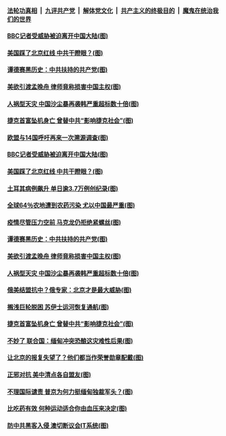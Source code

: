 

####  [法轮功真相](../../../../basic/blob/master/README.md?t=04010631) &nbsp;|&nbsp; [九评共产党](../../../../9ping.md/blob/master/README.md?t=04010631) &nbsp;|&nbsp; [解体党文化](../../../../jtdwh.md/blob/master/README.md?t=04010631)  &nbsp;|&nbsp; [共产主义的终极目的](../../../../gczydzjmd.md/blob/master/README.md?t=04010631) &nbsp;|&nbsp; [魔鬼在统治我们的世界](../../../../mgztzwmdsj.md/blob/master/README.md?t=04010631) 

#### [BBC记者受威胁被迫离开中国大陆(图)](../pages/p9/967329.md?t=04010631) 

#### [美国踩了北京红线 中共干瞪眼？(图)](../pages/p9/967214.md?t=04010631) 

#### [谭德赛黑历史：中共扶持的共产党(图)](../pages/p9/967236.md?t=04010631) 

#### [美欲引渡孟晚舟 律师竟称损害中国主权(图)](../pages/p9/967224.md?t=04010631) 

#### [人祸型天灾 中国沙尘暴再袭韩严重超标数十倍(图)](../pages/p9/967208.md?t=04010631) 

#### [捷克首富坠机身亡 曾替中共“影响捷克社会”(图)](../pages/p9/967159.md?t=04010631) 

#### [欧盟与14国呼吁再来一次溯源调查(图)](../pages/p9/967352.md?t=04010631) 

#### [BBC记者受威胁被迫离开中国大陆(图)](../pages/p9/967329.md?t=04010631) 



#### [美国踩了北京红线 中共干瞪眼？(图)](../pages/p9/967214.md?t=04010631) 

#### [土耳其病例飙升 单日逾3.7万例创纪录(图)](../pages/p9/967279.md?t=04010631) 

#### [全球64％农地遭到农药污染 尤以中国最严重(图)](../pages/p9/967213.md?t=04010631) 

#### [疫情尽管压力空前 马克龙仍拒绝紧螺丝(图)](../pages/p9/967237.md?t=04010631) 

#### [谭德赛黑历史：中共扶持的共产党(图)](../pages/p9/967236.md?t=04010631) 

#### [美欲引渡孟晚舟 律师竟称损害中国主权(图)](../pages/p9/967224.md?t=04010631) 

#### [人祸型天灾 中国沙尘暴再袭韩严重超标数十倍(图)](../pages/p9/967208.md?t=04010631) 

#### [俄美结盟抗中？俄专家：北京才是最大威胁(图)](../pages/p9/967108.md?t=04010631) 

#### [搁浅巨轮脱困 苏伊士运河恢复通航(图)](../pages/p9/967165.md?t=04010631) 

#### [捷克首富坠机身亡 曾替中共“影响捷克社会”(图)](../pages/p9/967159.md?t=04010631) 

#### [不妙了 联合国：缅甸冲突恐酿这灾难性后果(图)](../pages/p9/967106.md?t=04010631) 

#### [让北京的报复失望了？他们都当作荣誉勋章配戴(图)](../pages/p9/967009.md?t=04010631) 

#### [正邪对抗 美中清点各自盟友(图)](../pages/p9/967070.md?t=04010631) 

#### [不理国际谴责 普京为何力挺缅甸独裁军头？(图)](../pages/p9/967069.md?t=04010631) 

#### [比吃药有效 何种运动适合你由血压来决定(图)](../pages/p9/967008.md?t=04010631) 

#### [防中共黑客入侵 澳切断议会IT系统(图)](../pages/p9/967027.md?t=04010631) 

